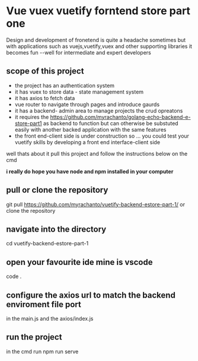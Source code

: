 # Vue vuex vuetify forntend store part one

Design and development of fronetend is quite a headache sometimes but with applications such as vuejs,vuetify,vuex and other supporting libraries it becomes fun --well for intermediate and expert developers

## scope of this project

- the project has an authentication system
- it has vuex to store data - state management system
- it has axios to fetch data
- vue router to navigate through pages and introduce gaurds
- it has a backend- admin area to manage projects the crud opreatons
- it requires the  https://github.com/myrachanto/golang-echo-backend-e-store-part1 as backend to function but can otherwise be substuted easily with another backed application with the same features
- the front end-client side is under construction so ... you could test your vuetify skills by developing a front end interface-client side

well thats about it pull this project and follow the instructions below on the cmd

**i really do hope you have node and npm installed in your computer**

## pull or clone the repository
git pull https://github.com/myrachanto/vuetify-backend-estore-part-1/ 
or 
clone the repository

## navigate into the directory 

cd vuetify-backend-estore-part-1

## open your favourite ide mine is vscode
code . 
## configure the axios url to match the backend enviroment file port
in the main.js
and
the axios/index.js
## run the project
in the cmd run npm run serve

